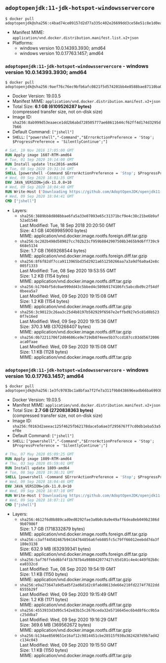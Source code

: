 ## `adoptopenjdk:11-jdk-hotspot-windowsservercore`

```console
$ docker pull adoptopenjdk@sha256:c4bad74ce09157d2d77a335c402e26699dd3ce58e51c8e1d0eacc6b0cb75b3d8
```

-	Manifest MIME: `application/vnd.docker.distribution.manifest.list.v2+json`
-	Platforms:
	-	windows version 10.0.14393.3930; amd64
	-	windows version 10.0.17763.1457; amd64

### `adoptopenjdk:11-jdk-hotspot-windowsservercore` - windows version 10.0.14393.3930; amd64

```console
$ docker pull adoptopenjdk@sha256:9aef76c76ec9bfb6afc0821f5d574201bb4e8588bae87110ba0b64b5a07e7b30
```

-	Docker Version: 19.03.5
-	Manifest MIME: `application/vnd.docker.distribution.manifest.v2+json`
-	Total Size: **6.1 GB (6109526287 bytes)**  
	(compressed transfer size, not on-disk size)
-	Image ID: `sha256:8ab999d53eaaece1dd2b6abd728505777ae68611644cf62ff4d174d3295d7b66`
-	Default Command: `["jshell"]`
-	`SHELL`: `["powershell","-Command","$ErrorActionPreference = 'Stop'; $ProgressPreference = 'SilentlyContinue';"]`

```dockerfile
# Sat, 19 Nov 2016 17:05:00 GMT
RUN Apply image 1607-RTM-amd64
# Tue, 01 Sep 2020 19:14:00 GMT
RUN Install update ltsc2016-amd64
# Tue, 08 Sep 2020 19:31:34 GMT
SHELL [powershell -Command $ErrorActionPreference = 'Stop'; $ProgressPreference = 'SilentlyContinue';]
# Wed, 09 Sep 2020 18:01:35 GMT
ENV JAVA_VERSION=jdk-11.0.8+10
# Wed, 09 Sep 2020 18:04:40 GMT
RUN Write-Host ('Downloading https://github.com/AdoptOpenJDK/openjdk11-binaries/releases/download/jdk-11.0.8%2B10/OpenJDK11U-jdk_x64_windows_hotspot_11.0.8_10.msi ...');     [Net.ServicePointManager]::SecurityProtocol = [Net.SecurityProtocolType]::Tls12;     wget https://github.com/AdoptOpenJDK/openjdk11-binaries/releases/download/jdk-11.0.8%2B10/OpenJDK11U-jdk_x64_windows_hotspot_11.0.8_10.msi -O 'openjdk.msi';     Write-Host ('Verifying sha256 (148b487e0dde39ec5c0f32aa2397c17968b6cf6818822cea2b2394dfd0157396) ...');     if ((Get-FileHash openjdk.msi -Algorithm sha256).Hash -ne '148b487e0dde39ec5c0f32aa2397c17968b6cf6818822cea2b2394dfd0157396') {             Write-Host 'FAILED!';             exit 1;     };         New-Item -ItemType Directory -Path C:\temp | Out-Null;         Write-Host 'Installing using MSI ...';     Start-Process -FilePath "msiexec.exe" -ArgumentList '/i', 'openjdk.msi', '/L*V', 'C:\temp\OpenJDK.log',     '/quiet', 'ADDLOCAL=FeatureEnvironment,FeatureJarFileRunWith,FeatureJavaHome' -Wait -Passthru;     Remove-Item -Path C:\temp -Recurse | Out-Null;     Write-Host 'Removing openjdk.msi ...';     Remove-Item openjdk.msi -Force
# Wed, 09 Sep 2020 18:04:41 GMT
CMD ["jshell"]
```

-	Layers:
	-	`sha256:3889bb8d808bbae6fa5a33e07093e65c31371bcf9e4c38c21be6b9af52ad1548`  
		Last Modified: Tue, 18 Sep 2018 20:20:50 GMT  
		Size: 4.1 GB (4069985900 bytes)  
		MIME: application/vnd.docker.image.rootfs.foreign.diff.tar.gzip
	-	`sha256:bc202b498d589027cc702b23cf959b8842907508b3465b9d6ff739c9668e5134`  
		Size: 1.7 GB (1669268544 bytes)  
		MIME: application/vnd.docker.image.rootfs.foreign.diff.tar.gzip
	-	`sha256:8f6f82df7cca9113965bd35d2921a651250266aa7a3a9df6a0a42e8c005f1333`  
		Last Modified: Tue, 08 Sep 2020 19:53:55 GMT  
		Size: 1.2 KB (1154 bytes)  
		MIME: application/vnd.docker.image.rootfs.diff.tar.gzip
	-	`sha256:b1704bf5dc0ae999dd43c5bbed4c509b9174106fc5abcdbd9c2f54df0beea5a7`  
		Last Modified: Wed, 09 Sep 2020 19:15:08 GMT  
		Size: 1.2 KB (1154 bytes)  
		MIME: application/vnd.docker.image.rootfs.diff.tar.gzip
	-	`sha256:3c90123c26aa3c25d4b8197b582929f6567e2effbd927e5c81d8b5230f7e16ed`  
		Last Modified: Wed, 09 Sep 2020 19:15:36 GMT  
		Size: 370.3 MB (370268407 bytes)  
		MIME: application/vnd.docker.image.rootfs.diff.tar.gzip
	-	`sha256:0b72211706f2d04606ce9e719db074eee5b37ccd187cc03dd5672006aca0faae`  
		Last Modified: Wed, 09 Sep 2020 19:15:08 GMT  
		Size: 1.1 KB (1128 bytes)  
		MIME: application/vnd.docker.image.rootfs.diff.tar.gzip

### `adoptopenjdk:11-jdk-hotspot-windowsservercore` - windows version 10.0.17763.1457; amd64

```console
$ docker pull adoptopenjdk@sha256:1e3fc9703bc1a8bfaa7f2fe7a311f9b8438696eadb66ba69930485c7e898cdfa
```

-	Docker Version: 19.03.5
-	Manifest MIME: `application/vnd.docker.distribution.manifest.v2+json`
-	Total Size: **2.7 GB (2720838363 bytes)**  
	(compressed transfer size, not on-disk size)
-	Image ID: `sha256:f0163d2aeeac125f4625fb62178dace5a6ae3f2956767f7cd0db1eba53a5ef0e`
-	Default Command: `["jshell"]`
-	`SHELL`: `["powershell","-Command","$ErrorActionPreference = 'Stop'; $ProgressPreference = 'SilentlyContinue';"]`

```dockerfile
# Thu, 07 May 2020 05:09:25 GMT
RUN Apply image 1809-RTM-amd64
# Thu, 03 Sep 2020 05:59:01 GMT
RUN Install update 1809-amd64
# Tue, 08 Sep 2020 19:36:31 GMT
SHELL [powershell -Command $ErrorActionPreference = 'Stop'; $ProgressPreference = 'SilentlyContinue';]
# Wed, 09 Sep 2020 18:04:46 GMT
ENV JAVA_VERSION=jdk-11.0.8+10
# Wed, 09 Sep 2020 18:07:10 GMT
RUN Write-Host ('Downloading https://github.com/AdoptOpenJDK/openjdk11-binaries/releases/download/jdk-11.0.8%2B10/OpenJDK11U-jdk_x64_windows_hotspot_11.0.8_10.msi ...');     [Net.ServicePointManager]::SecurityProtocol = [Net.SecurityProtocolType]::Tls12;     wget https://github.com/AdoptOpenJDK/openjdk11-binaries/releases/download/jdk-11.0.8%2B10/OpenJDK11U-jdk_x64_windows_hotspot_11.0.8_10.msi -O 'openjdk.msi';     Write-Host ('Verifying sha256 (148b487e0dde39ec5c0f32aa2397c17968b6cf6818822cea2b2394dfd0157396) ...');     if ((Get-FileHash openjdk.msi -Algorithm sha256).Hash -ne '148b487e0dde39ec5c0f32aa2397c17968b6cf6818822cea2b2394dfd0157396') {             Write-Host 'FAILED!';             exit 1;     };         New-Item -ItemType Directory -Path C:\temp | Out-Null;         Write-Host 'Installing using MSI ...';     Start-Process -FilePath "msiexec.exe" -ArgumentList '/i', 'openjdk.msi', '/L*V', 'C:\temp\OpenJDK.log',     '/quiet', 'ADDLOCAL=FeatureEnvironment,FeatureJarFileRunWith,FeatureJavaHome' -Wait -Passthru;     Remove-Item -Path C:\temp -Recurse | Out-Null;     Write-Host 'Removing openjdk.msi ...';     Remove-Item openjdk.msi -Force
# Wed, 09 Sep 2020 18:07:11 GMT
CMD ["jshell"]
```

-	Layers:
	-	`sha256:4612f6d0b889cad0ed0292fae3a0b0c8a9e49aff6dea8eb049b2386d9b07986f`  
		Size: 1.7 GB (1718332879 bytes)  
		MIME: application/vnd.docker.image.rootfs.foreign.diff.tar.gzip
	-	`sha256:c3aff44502467b94164764856a6feb805fc5c79ff66012eebdd7da3f180e3138`  
		Size: 632.9 MB (632939341 bytes)  
		MIME: application/vnd.docker.image.rootfs.foreign.diff.tar.gzip
	-	`sha256:5af76ffebd6bf4f1b787b4a988842077427c65d101c4e4c449f02b8cea0332cd`  
		Last Modified: Tue, 08 Sep 2020 19:54:19 GMT  
		Size: 1.1 KB (1150 bytes)  
		MIME: application/vnd.docker.image.rootfs.diff.tar.gzip
	-	`sha256:e9a273647a9d5ad5f2ad6d1d2c8fa6d8613de66e210fd2274f7822dd6555b29f`  
		Last Modified: Wed, 09 Sep 2020 19:15:49 GMT  
		Size: 1.2 KB (1171 bytes)  
		MIME: application/vnd.docker.image.rootfs.diff.tar.gzip
	-	`sha256:4553933d3d95c542e83b15c2676ceda32e5716645ec6b4d8f6cc9b5ac25ddba7`  
		Last Modified: Wed, 09 Sep 2020 19:16:29 GMT  
		Size: 369.6 MB (369562672 bytes)  
		MIME: application/vnd.docker.image.rootfs.diff.tar.gzip
	-	`sha256:b134ae8569651e16af12c9814451cbe28515f930a3824287d9b7ad42c134c043`  
		Last Modified: Wed, 09 Sep 2020 19:15:50 GMT  
		Size: 1.1 KB (1150 bytes)  
		MIME: application/vnd.docker.image.rootfs.diff.tar.gzip
